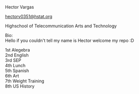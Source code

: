 Hector Vargas

hectorv0351@hstat.org

Highschool of Telecommunication Arts and Technology

Bio:  
Hello if you couldn't tell my name is Hector welcome my repo :D

1st Alegebra  
2nd English  
3rd SEP  
4th Lunch  
5th Spanish  
6th Art  
7th Weight Training  
8th US History  

